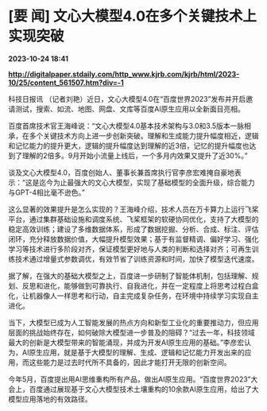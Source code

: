 # [要 闻] 文心大模型4.0在多个关键技术上实现突破

**2023-10-24 18:41**

**http://digitalpaper.stdaily.com/http_www.kjrb.com/kjrb/html/2023-10/25/content_561507.htm?div=-1**

 科技日报讯 （记者刘艳）近日，文心大模型4.0在“百度世界2023”发布并开启邀请测试，搜索、如流、地图、网盘、文库等百度AI原生应用以全新面目亮相。

 百度首席技术官王海峰说：“文心大模型4.0基本技术架构与3.0和3.5版本一脉相承，在多个关键技术方向上进一步创新突破。理解和生成能力提升幅度相近，逻辑和记忆能力的提升更大，逻辑的提升幅度达到理解的近3倍，记忆的提升幅度也达到了理解的2倍多。9月开始小流量上线后，一个多月内效果又提升了近30%。”

 谈及文心大模型4.0，百度创始人、董事长兼首席执行官李彦宏难掩自豪地表示：“这是迄今为止最强大的文心大模型，实现了基础模型的全面升级，综合能力与GPT-4相比毫不逊色。”

 这么显著的效果提升是怎么实现的？王海峰介绍，技术人员在万卡算力上运行飞桨平台，通过集群基础设施和调度系统、飞桨框架的软硬协同优化，支持了大模型的稳定高效训练；建设了多维数据体系，形成了数据挖掘、分析、合成、标注、评估闭环，充分释放数据价值，大幅提升模型效果；基于有监督精调、偏好学习、强化学习等技术进行多阶段对齐，保证模型更好地与人类的判断和选择对齐；可再生训练技术通过增量式参数调优，有效节省了训练资源和时间，加快了模型迭代速度。

 据了解，在强大的基础大模型之上，百度进一步研制了智能体机制，包括理解、规划、反思和进化，能够做到可靠执行、自我进化，并在一定程度上将思考过程白盒化，让机器像人一样思考和行动，自主完成复杂任务，在环境中持续学习实现自主进化。

 当下，大模型已成为人工智能发展的热点方向和新型工业化的重要推动力，但应用层面的挑战始终存在，如何破除大模型进一步普及的阻碍？“过去一年，科技领域最大的创新是大模型带来的智能涌现，并成为开发AI原生应用的基础。”李彦宏认为，AI原生应用，就是基于大模型的理解、生成、逻辑和记忆能力开发出来的应用，而这些能力是过去时代所不具备的，因此才能打开无限的创新空间。

 今年5月，百度提出用AI思维重构所有产品，做出AI原生应用。“百度世界2023”大会上，百度通过展现基于文心大模型技术土壤重构的10余款AI原生应用，给出了大模型应用落地的有效路径。